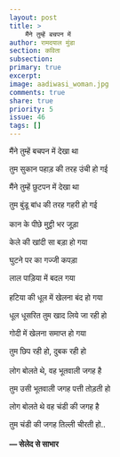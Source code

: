 ```yaml
---
layout: post
title: >
    मैंने तुम्हें बचपन में
author: रामदयाल मुंडा
section: कविता
subsection:
primary: true
excerpt:
image: aadiwasi_woman.jpg
comments: true
share: true
priority: 5
issue: 46
tags: []
---
```


मैंने तुम्हें बचपन में देखा था

तुम सुकान पहाड़ की तरह उंची हो गई

मैंने तुम्हें छुटपन में देखा था

तुम बुंडू बांध की तरह गहरी हो गई
<br><br>
कान के पीछे मुट्ठी भर जूड़ा

केले की खांदी सा बड़ा हो गया

घुटने पर का गज्जी कपड़ा

लाल पाड़िया में बदल गया
<br><br>
हटिया की धूल में खेलना बंद हो गया

धूल धूसरित तुम खाद लिये जा रही हो

गोदी में खेलना समाप्त हो गया

तुम छिप रही हो, दुबक रही हो
<br><br>
लोग बोलते थे, वह भूतवाली जगह है

तुम उसी भूतवाली जगह पत्ती तोड़ती हो

लोग बोलते थे वह चंडी की जगह ​है

तुम चंडी की जगह तिल्ली चीरती हो..
<br><br>
**— सेलेद से साभार**